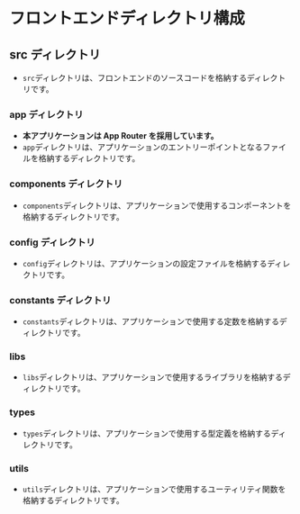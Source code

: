 # フロントエンドディレクトリ構成

## src ディレクトリ

- `src`ディレクトリは、フロントエンドのソースコードを格納するディレクトリです。

### app ディレクトリ

- **本アプリケーションは App Router を採用しています。**
- `app`ディレクトリは、アプリケーションのエントリーポイントとなるファイルを格納するディレクトリです。

### components ディレクトリ

- `components`ディレクトリは、アプリケーションで使用するコンポーネントを格納するディレクトリです。

### config ディレクトリ

- `config`ディレクトリは、アプリケーションの設定ファイルを格納するディレクトリです。

### constants ディレクトリ

- `constants`ディレクトリは、アプリケーションで使用する定数を格納するディレクトリです。

### libs

- `libs`ディレクトリは、アプリケーションで使用するライブラリを格納するディレクトリです。

### types

- `types`ディレクトリは、アプリケーションで使用する型定義を格納するディレクトリです。

### utils

- `utils`ディレクトリは、アプリケーションで使用するユーティリティ関数を格納するディレクトリです。
